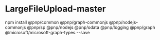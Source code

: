 # LargeFileUpload-master

npm install @pnp/common @pnp/graph-commonjs @pnp/nodejs-commonjs @pnp/sp @pnp/nodejs @pnp/odata @pnp/logging @pnp/graph @microsoft/microsoft-graph-types --save
